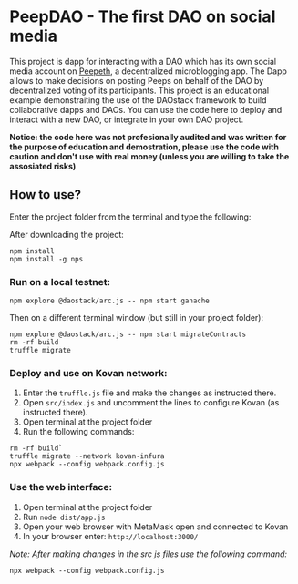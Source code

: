 # PeepDAO - The first DAO on social media

This project is dapp for interacting with a DAO which has its own social media account on [Peepeth](Peepeth.com), a decentralized microblogging app. The Dapp allows to make decisions on posting Peeps on behalf of the DAO by decentralized voting of its participants.
This project is an educational example demonstraiting the use of the DAOstack framework to build collaborative dapps and DAOs.
You can use the code here to deploy and interact with a new DAO, or integrate in your own DAO project.

**Notice: the code here was not profesionally audited and was written for the purpose of education and demostration, please use the code with caution and don't use with real money (unless you are willing to take the assosiated risks)**

## How to use?

Enter the project folder from the terminal and type the following:

After downloading the project:
```
npm install
npm install -g nps
```

### Run on a local testnet:

```
npm explore @daostack/arc.js -- npm start ganache
```
Then on a different terminal window (but still in your project folder):
```
npm explore @daostack/arc.js -- npm start migrateContracts
rm -rf build
truffle migrate
```

### Deploy and use on Kovan network:

1. Enter the `truffle.js` file and make the changes as instructed there.
2. Open `src/index.js` and uncomment the lines to configure Kovan (as instructed there).
3. Open terminal at the project folder
4. Run the following commands:
```
rm -rf build`
truffle migrate --network kovan-infura
npx webpack --config webpack.config.js
```

### Use the web interface:

1. Open terminal at the project folder
2. Run `node dist/app.js`
3. Open your web browser with MetaMask open and connected to Kovan
4. In your browser enter: `http://localhost:3000/`

_Note:
After making changes in the src js files use the following command:_
```
npx webpack --config webpack.config.js
```
